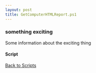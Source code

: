 ```yaml
---
layout: post
title: GetComputerHTMLReport.ps1
---
```


### something exciting

Some information about the exciting thing

#### Script

<script src="https://gist-it.appspot.com/github.com/BanterBoy/scripts-blog/blob/master/PowerShell/scripts/information/GetComputerHTMLReport.ps1" crossorigin="anonymous"></script>

<a href="/menu/_pages/scripts.html">Back to Scripts</a>
